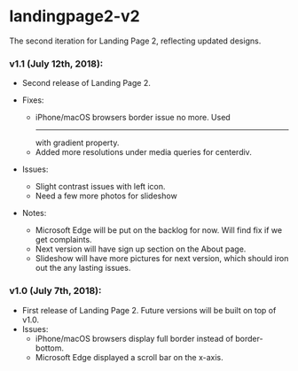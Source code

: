 # landingpage2-v2
The second iteration for Landing Page 2, reflecting updated designs.


### v1.1 (July 12th, 2018):
- Second release of Landing Page 2.

- Fixes:
  - iPhone/macOS browsers border issue no more. Used <hr> with gradient property.
  - Added more resolutions under media queries for centerdiv.

- Issues:
  - Slight contrast issues with left icon.
  - Need a few more photos for slideshow

- Notes:
  - Microsoft Edge will be put on the backlog for now. Will find fix if we get complaints.
  - Next version will have sign up section on the About page.
  - Slideshow will have more pictures for next version, which should iron out the any lasting issues.
  
  
### v1.0 (July 7th, 2018):
- First release of Landing Page 2. Future versions will be built on top of v1.0.
- Issues:
  - iPhone/macOS browsers display full border instead of border-bottom.
  - Microsoft Edge displayed a scroll bar on the x-axis.


